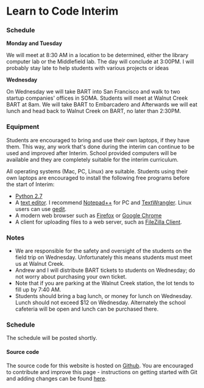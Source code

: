 <link href="http://kevinburke.bitbucket.org/markdowncss/markdown.css" rel="stylesheet"></link>

# Learn to Code Interim

### Schedule

**Monday and Tuesday**

We will meet at 8:30 AM in a location to be determined, either the library
computer lab or the Middlefield lab. The day will conclude at 3:00PM. I will
probably stay late to help students with various projects or ideas


**Wednesday**

On Wednesday we will take BART into San Francisco and walk to two startup
companies' offices in SOMA. Students will meet at Walnut Creek BART at 8am. We
will take BART to Embarcadero and Afterwards we will eat lunch and head back to
Walnut Creek on BART, no later than 2:30PM.


### Equipment

Students are encouraged to bring and use their own laptops, if they have them.
This way, any work that's done during the interim can continue to be used and
improved after Interim. School provided computers will be available and they
are completely suitable for the interim curriculum.

All operating systems (Mac, PC, Linux) are suitable. Students using their own
laptops are encouraged to install the following free programs before the start
of Interim:

- [Python 2.7](http://wiki.python.org/moin/BeginnersGuide/Download)
- A [text editor][editor]. I recommend [Notepad++][notepad] for PC and
  [TextWrangler][wrangler]. Linux users can use [gedit][gedit].
- A modern web browser such as [Firefox][firefox] or [Google Chrome][chrome]
- A client for uploading files to a web server, such as [FileZilla Client][filezilla].

### Notes

- We are responsible for the safety and oversight of the students on the field
trip on Wednesday. Unfortunately this means students must meet us at Walnut
Creek.
- Andrew and I will distribute BART tickets to students on Wednesday; do not
worry about purchasing your own ticket.
- Note that if you are parking at the Walnut Creek station, the lot tends to
fill up by 7:40 AM.
- Students should bring a bag lunch, or money for lunch on Wednesday. Lunch
should not exceed $12 on Wednesday. Alternately the school cafeteria will be
open and lunch can be purchased there.

[notepad]: http://notepad-plus-plus.org/
[wrangler]: http://www.barebones.com/products/textwrangler/
[editor]: http://www.lifehack.org/articles/technology/why-geeks-love-plain-text-and-why-you-should-too.html
[gedit]: http://projects.gnome.org/gedit/
[firefox]: http://www.mozilla.org/en-US/firefox/new/
[chrome]: https://www.google.com/intl/en/chrome/browser/
[filezilla]: http://filezilla-project.org/

### Schedule

The schedule will be posted shortly.

#### Source code

The source code for this website is hosted on [Github][athenian.me]. You are
encouraged to contribute and improve this page - instructions on getting
started with Git and adding changes can be found [here][bootcamp].

[athenian.me]: https://github.com/kevinburke/athenian.me
[bootcamp]: https://help.github.com/categories/54/articles

